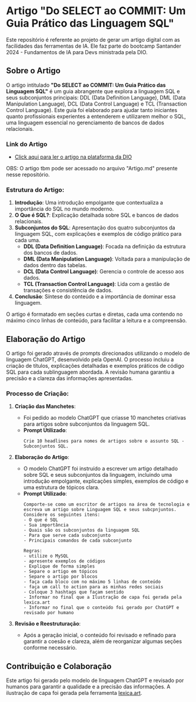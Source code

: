 # Artigo "Do SELECT ao COMMIT: Um Guia Prático das Linguagem SQL"

Este repositório é referente ao projeto de gerar um artigo digital com as facilidades das ferramentas de IA. Ele faz parte do bootcamp Santander 2024 - Fundamentos de IA para Devs ministrada pela DIO.

## Sobre o Artigo

O artigo intitulado **"Do SELECT ao COMMIT: Um Guia Prático das Linguagem SQL"** é um guia abrangente que explora a linguagem SQL e seus subconjuntos principais: DDL (Data Definition Language), DML (Data Manipulation Language), DCL (Data Control Language) e TCL (Transaction Control Language). Este guia foi elaborado para ajudar tanto iniciantes quanto profissionais experientes a entenderem e utilizarem melhor o SQL, uma linguagem essencial no gerenciamento de bancos de dados relacionais.

### Link do Artigo
- [Click aqui para ler o artigo na plataforma da DIO](https://web.dio.me/articles/do-select-ao-commit-um-guia-pratico-das-linguagem-sql?back=%2Farticles&open-modal=true&page=1&order=oldest)

OBS: O artigo tbm pode ser acessado no arquivo "Artigo.md" presente nesse repositório.

### Estrutura do Artigo:

1. **Introdução**: Uma introdução empolgante que contextualiza a importância do SQL no mundo moderno.
2. **O Que é SQL?**: Explicação detalhada sobre SQL e bancos de dados relacionais.
3. **Subconjuntos do SQL**: Apresentação dos quatro subconjuntos da linguagem SQL, com explicações e exemplos de código prático para cada uma.
   - **DDL (Data Definition Language)**: Focada na definição da estrutura dos bancos de dados.
   - **DML (Data Manipulation Language)**: Voltada para a manipulação de dados dentro das tabelas.
   - **DCL (Data Control Language)**: Gerencia o controle de acesso aos dados.
   - **TCL (Transaction Control Language)**: Lida com a gestão de transações e consistência de dados.
4. **Conclusão**: Síntese do conteúdo e a importância de dominar essa linguagem.

O artigo é formatado em seções curtas e diretas, cada uma contendo no máximo cinco linhas de conteúdo, para facilitar a leitura e a compreensão.

## Elaboração do Artigo

O artigo foi gerado através de prompts direcionados utilizando o modelo de linguagem ChatGPT, desenvolvido pela OpenAI. O processo incluiu a criação de títulos, explicações detalhadas e exemplos práticos de código SQL para cada sublinguagem abordada. A revisão humana garantiu a precisão e a clareza das informações apresentadas.

### Processo de Criação:

1. **Criação das Manchetes**:
   - Foi pedido ao modelo ChatGPT que criasse 10 manchetes criativas para artigos sobre subconjuntos da linguagem SQL.
   - **Prompt Utilizado**:
     ```plaintext
     Crie 10 headlines para nomes de artigos sobre o assunto SQL - Subconjuntos SQL.
     ```

2. **Elaboração do Artigo**:
   - O modelo ChatGPT foi instruído a escrever um artigo detalhado sobre SQL e seus subconjuntos da linguagem, incluindo uma introdução empolgante, explicações simples, exemplos de código e uma estrutura de tópicos clara.
   - **Prompt Utilizado**:
     ```plaintext
     Comporte-se como um escritor de artigos na área de tecnologia e escreva um artigo sobre Linguagem SQL e seus subcpnjuntos. Considere os seguintes itens:
     - O que é SQL
     - Sua importância
     - Quais são os subconjuntos da linguagem SQL
     - Para que serve cada subconjunto
     - Principais comandos de cada subconjunto

     Regras:
     - utilize o MySQL
     - apresente exemplos de códigos
     - Explique de forma simples
     - Separe o artigo em tópicos
     - Separe o artigo por blocos
     - faça cada bloco com no máximo 5 linhas de conteúdo
     - faça um call to action para as minhas redes sociais
     - Coloque 3 hashtags que façam sentido
     - Informar no final que a Ilustração de capa foi gerada pela lexica.art
     - Informar no final que o conteúdo foi gerado por ChatGPT e revisado por humano
     ```

3. **Revisão e Reestruturação**:
   - Após a geração inicial, o conteúdo foi revisado e refinado para garantir a coesão e clareza, além de reorganizar algumas seções conforme necessário.


## Contribuição e Colaboração

Este artigo foi gerado pelo modelo de linguagem ChatGPT e revisado por humanos para garantir a qualidade e a precisão das informações. A ilustração de capa foi gerada pela ferramenta [lexica.art](https://lexica.art).

